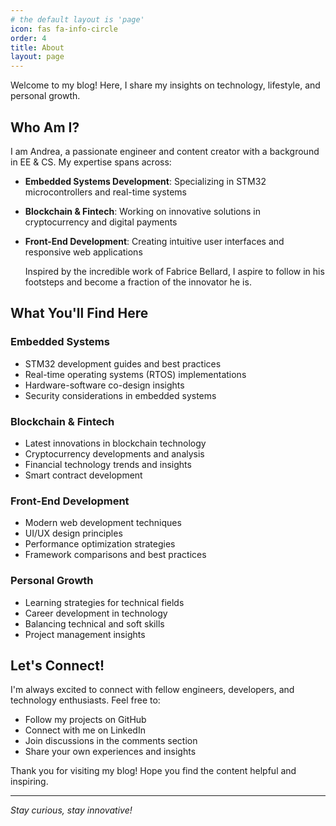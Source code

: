 ```yaml
---
# the default layout is 'page'
icon: fas fa-info-circle
order: 4
title: About
layout: page
---
```


Welcome to my blog! Here, I share my insights on technology, lifestyle, and personal growth.

## Who Am I?

I am Andrea, a passionate engineer and content creator with a background in EE & CS. My expertise spans across:

- **Embedded Systems Development**: Specializing in STM32 microcontrollers and real-time systems
- **Blockchain & Fintech**: Working on innovative solutions in cryptocurrency and digital payments
- **Front-End Development**: Creating intuitive user interfaces and responsive web applications

  Inspired by the incredible work of Fabrice Bellard, I aspire to follow in his footsteps and become a fraction of the innovator he is. 
## What You'll Find Here

### Embedded Systems
- STM32 development guides and best practices
- Real-time operating systems (RTOS) implementations
- Hardware-software co-design insights
- Security considerations in embedded systems

### Blockchain & Fintech
- Latest innovations in blockchain technology
- Cryptocurrency developments and analysis
- Financial technology trends and insights
- Smart contract development

### Front-End Development
- Modern web development techniques
- UI/UX design principles
- Performance optimization strategies
- Framework comparisons and best practices

### Personal Growth
- Learning strategies for technical fields
- Career development in technology
- Balancing technical and soft skills
- Project management insights


<!-- ## Projects & Contributions

- **Embedded Projects**: Custom STM32 development boards, IoT sensor networks
- **Blockchain Applications**: DeFi protocols, Smart contract systems
- **Web Applications**: Modern frontend frameworks, Responsive design implementations
- **Open Source**: Contributing to embedded Linux and blockchain projects -->

## Let's Connect!

I'm always excited to connect with fellow engineers, developers, and technology enthusiasts. Feel free to:

- Follow my projects on GitHub
- Connect with me on LinkedIn
- Join discussions in the comments section
- Share your own experiences and insights

Thank you for visiting my blog! Hope you find the content helpful and inspiring.

---

_Stay curious, stay innovative!_
